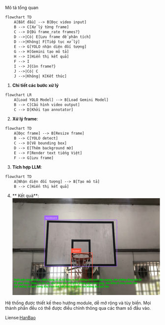 Mô tả tổng quan

```mermaid
flowchart TD
    A[Bắt đầu] --> B[Đọc video input]
    B --> C[Xử lý từng frame]
    C --> D{Đủ frame_rate frames?}
    D -->|Có| E[Lưu frame để phân tích]
    D -->|Không| F[Tiếp tục xử lý]
    E --> G[YOLO nhận diện đối tượng]
    G --> H[Gemini tạo mô tả]
    H --> I[Hiển thị kết quả]
    F --> I
    I --> J{Còn frame?}
    J -->|Có| C
    J -->|Không| K[Kết thúc]
```

1. **Chi tiết các bước xử lý**

```mermaid
flowchart LR
    A[Load YOLO Model] --> B[Load Gemini Model]
    B --> C[Cấu hình video output]
    C --> D[Khởi tạo annotator]
```

2. **Xử lý frame**:
```mermaid
flowchart TD
    A[Đọc frame] --> B[Resize frame]
    B --> C[YOLO detect]
    C --> D[Vẽ bounding box]
    D --> E[Thêm background mờ]
    E --> F[Render text tiếng Việt]
    F --> G[Lưu frame]
```
3. **Tích hợp LLM**:
```mermaid
flowchart TD
    A[Nhận diện đối tượng] --> B[Tạo mô tả]
    B --> C[Hiển thị kết quả]
```
4. ** Kết quả**:
![result](img1.png)

Hệ thống được thiết kế theo hướng module, dễ mở rộng và tùy biến. Mọi thành phần đều có thể được điều chỉnh thông qua các tham số đầu vào.

Liense:[HanBao](https://github.com/BaoHan1712)